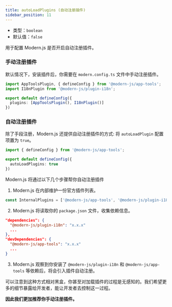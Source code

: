 ```yaml
---
title: autoLoadPlugins (自动注册插件)
sidebar_position: 11
---
```


- 类型：`boolean`
- 默认值：`false`

用于配置 Modern.js 是否开启自动注册插件。

### 手动注册插件

默认情况下，安装插件后，你需要在 `modern.config.ts` 文件中手动注册插件。

```ts title="modern.config.ts"
import AppToolsPlugin, { defineConfig } from '@modern-js/app-tools';
import I18nPlugin from '@modern-js/plugin-i18n';

export default defineConfig({
  plugins: [AppToolsPlugin(), I18nPlugin()]
})

```

### 自动注册插件

除了手段注册，Modern.js 还提供自动注册插件的方式: 将 `autoLoadPlugin` 配置项置为 `true`。

```ts title="modern.config.ts"
import { defineConfig } from '@modern-js/app-tools';

export default defineConfig({
  autoLoadPlugins: true
})
```

Modern.js 将通过以下几个步骤帮你自动注册插件

1. Modern.js 在内部维护一份官方插件列表。

```js
const InternalPlugins = ['@modern-js/app-tools', '@modern-js/plugin-i18n', ...];
```

2. Modern.js 将读取你的 `package.json` 文件，收集依赖信息。

```json title="package.json"
"dependencies": {
  "@modern-js/plugin-i18n": "x.x.x"
  ...
},
"devDependencies": {
  "@modern-js/app-tools": "x.x.x"
  ...
}
```

3. Modern.js 观察到你安装了 `@modern-js/plugin-i18n` 和 `@modern-js/app-tools` 等依赖后，将会引入插件自动注册。

可以注意到这种方式相对黑盒，你甚至对加载插件的过程是无感知的。我们希望更多的细节暴露给开发者，能让开发者去控制这一过程。

**因此我们更加推荐你手动注册插件。**
